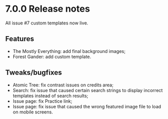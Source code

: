# 7.0.0 Release notes
All issue #7 custom templates now live.

## Features
* The Mostly Everything: add final background images;
* Forest Gander: add custom template.

## Tweaks/bugfixes
* Atomic Tree: fix contrast issues on credits area;
* Search: fix issue that caused certain search strings to display incorrect templates instead of search results;
* Issue page: fix Practice link;
* Issue page: fix issue that caused the wrong featured image file to load on mobile screens.
